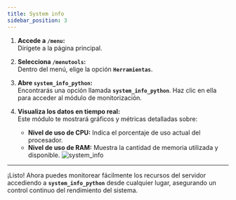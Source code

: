 ```yaml
---
title: System info 
sidebar_position: 3  
---
```


1. **Accede a `/menu`:**  
   Dirígete a la página principal.

2. **Selecciona `/menutools`:**  
   Dentro del menú, elige la opción **`Herramientas`**.

3. **Abre `system_info_python`:**  
   Encontrarás una opción llamada **`system_info_python`**. Haz clic en ella para acceder al módulo de monitorización.

4. **Visualiza los datos en tiempo real:**  
   Este módulo te mostrará gráficos y métricas detalladas sobre:
   - **Nivel de uso de CPU:** Indica el porcentaje de uso actual del procesador.  
   - **Nivel de uso de RAM:** Muestra la cantidad de memoria utilizada y disponible.
   ![system_info](@site/static/img/modulos_servidor/system_info.JPG) 

---

¡Listo! Ahora puedes monitorear fácilmente los recursos del servidor accediendo a **`system_info_python`** desde cualquier lugar, asegurando un control continuo del rendimiento del sistema.

